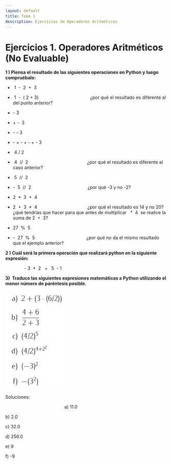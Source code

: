 ```yaml
---
layout: default
title: Tema 1
description: Ejercicios de Operadores Aritméticos
---
```


# Ejercicios 1. Operadores Aritméticos (No Evaluable)

**1 ) Piensa el resultado de las siguientes operaciones en Python y luego compruébalo:**

*    1  -  2  +  3
*    1  -  ( 2 + 3)                                         ¿por qué el resultado es diferente al del punto anterior?  
    
*   \- 3
*   \+ -  3                                          
*   \- - 3                                                                  
*   \- + - + - + - 3
*    4 / 2
*    4  //  2                                               ¿por qué el resultado es diferente al caso anterior?
*    5  //  2  
    
*   -  5  //  2                                             ¿por qué -3 y no -2?
*   2  *  3  +  4
*   2  +  3  *  4                                        ¿por qué el resultado es 14 y no 20? ¿qué tendrías que hacer para que antes de multiplicar   *  4  se realice la suma de 2  +  3?
*   27  %  5
*   -  27  %  5                                         ¿por qué no da el mismo resultado que el ejemplo anterior?  
    

**2 ) Cuál será la primera operación que realizará python en la siguiente expresión:**

               - 3  *  2   +   5  - 1


**3)  Traduce las siguientes expresiones matemáticas a Python utilizando el menor número de paréntesis posible.**

![ejercicio](ejercicio_operadores_aritmeticos.jpg)                                                  

Soluciones:  

                                               a) 11.0

b) 2.0

c) 32.0

d) 256.0  

e) 9

f) -9